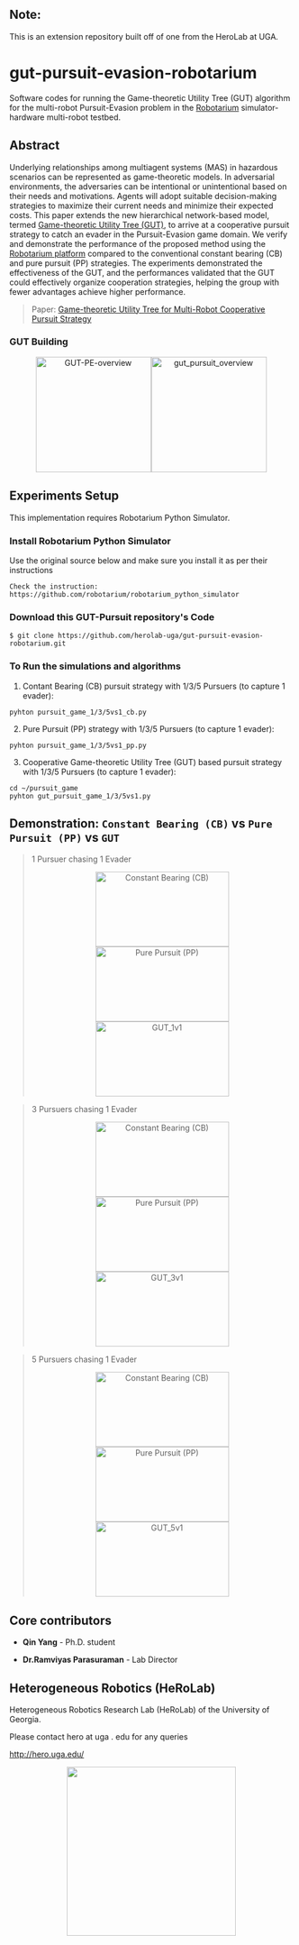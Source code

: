 ## Note:
This is an extension repository built off of one from the HeroLab at UGA. 

# gut-pursuit-evasion-robotarium
Software codes for running the Game-theoretic Utility Tree (GUT) algorithm for the multi-robot Pursuit-Evasion problem in the [Robotarium](https://www.robotarium.gatech.edu/) simulator-hardware multi-robot testbed.

## Abstract
Underlying relationships among multiagent systems (MAS) in hazardous scenarios can be represented as game-theoretic models. In adversarial environments, the adversaries can be intentional or unintentional based on their needs and motivations. Agents will adopt suitable decision-making strategies to maximize their current needs and minimize their expected costs. This paper extends the new hierarchical network-based model, termed [Game-theoretic Utility Tree (GUT)](https://arxiv.org/abs/2004.10950), to arrive at a cooperative pursuit strategy to catch an evader in the Pursuit-Evasion game domain. We verify and demonstrate the performance of the proposed method using the [Robotarium platform](https://www.robotarium.gatech.edu/) compared to the conventional constant bearing (CB) and pure pursuit (PP) strategies. The experiments demonstrated the effectiveness of the GUT, and the performances validated that the GUT could effectively organize cooperation strategies, helping the group with fewer advantages achieve higher performance.

> Paper: [Game-theoretic Utility Tree for Multi-Robot Cooperative Pursuit Strategy](https://arxiv.org/abs/2206.01109)

### GUT Building
<div align = center>
<img src="https://github.com/herolab-uga/gut-pursuit-evasion-robotarium/blob/main/figures/GUT-PE-overview.png" height="205" alt="GUT-PE-overview"><img src="https://github.com/herolab-uga/gut-pursuit-evasion-robotarium/blob/main/figures/gut_pursuit_overview.png" height="205" alt="gut_pursuit_overview"/>
</div>

## Experiments Setup
This implementation requires Robotarium Python Simulator.

### Install Robotarium Python Simulator 
Use the original source below and make sure you install it as per their instructions
```
Check the instruction: https://github.com/robotarium/robotarium_python_simulator
```

### Download this GUT-Pursuit repository's Code
```
$ git clone https://github.com/herolab-uga/gut-pursuit-evasion-robotarium.git
```

### To Run the simulations and algorithms
1. Contant Bearing (CB) pursuit strategy with 1/3/5 Pursuers (to capture 1 evader):
```
pyhton pursuit_game_1/3/5vs1_cb.py 
```
2. Pure Pursuit (PP) strategy with 1/3/5 Pursuers (to capture 1 evader):
```
pyhton pursuit_game_1/3/5vs1_pp.py 
```
3. Cooperative Game-theoretic Utility Tree (GUT) based pursuit strategy with 1/3/5 Pursuers (to capture 1 evader):
```
cd ~/pursuit_game
pyhton gut_pursuit_game_1/3/5vs1.py 
```

## Demonstration: `Constant Bearing (CB)` vs `Pure Pursuit (PP)` vs `GUT`
> 1 Pursuer chasing 1 Evader 
    <div align = center>
    <img src="https://github.com/herolab-uga/gut-pursuit-evasion-robotarium/blob/main/figures/pursuit_game_1vs1_cb.gif" height="133" width="237" title="Constant Bearing (CB)">   <img src="https://github.com/herolab-uga/gut-pursuit-evasion-robotarium/blob/main/figures/pursuit_game_1vs1_pp.gif" height="133" width="237" alt="Pure Pursuit (PP)">      <img src="https://github.com/herolab-uga/gut-pursuit-evasion-robotarium/blob/main/figures/gut_pursuit_game_1vs1.gif" height="133" width="237" alt="GUT_1v1"/>
    </div>
    
> 3 Pursuers chasing 1 Evader 
    <div align = center>
    <img src="https://github.com/herolab-uga/gut-pursuit-evasion-robotarium/blob/main/figures/cb.gif" height="133" width="237" title="Constant Bearing (CB)">   <img src="https://github.com/herolab-uga/gut-pursuit-evasion-robotarium/blob/main/figures/pp.gif" height="133" width="237" alt="Pure Pursuit (PP)">      <img src="https://github.com/herolab-uga/gut-pursuit-evasion-robotarium/blob/main/figures/gut_pursuit.gif" height="133" width="237" alt="GUT_3v1"/>
    </div>
    
> 5 Pursuers chasing 1 Evader 
    <div align = center>
    <img src="https://github.com/herolab-uga/gut-pursuit-evasion-robotarium/blob/main/figures/pursuit_game_cb_5vs1.gif" height="133" width="237" title="Constant Bearing (CB)">   <img src="https://github.com/herolab-uga/gut-pursuit-evasion-robotarium/blob/main/figures/pursuit_game_pp_5vs1.gif" height="133" width="237" alt="Pure Pursuit (PP)">      <img src="https://github.com/herolab-uga/gut-pursuit-evasion-robotarium/blob/main/figures/gut_pursuit_game_5vs1.gif" height="133" width="237" alt="GUT_5v1"/>
    </div>


## Core contributors

* **Qin Yang** - Ph.D. student

* **Dr.Ramviyas Parasuraman** - Lab Director


## Heterogeneous Robotics (HeRoLab)

Heterogeneous Robotics Research Lab (HeRoLab) of the University of Georgia.

Please contact hero at uga . edu for any queries

http://hero.uga.edu/

<p align="center">
<img src="http://hero.uga.edu/wp-content/uploads/2021/04/herolab_newlogo_whitebg.png" width="300">
</p>



